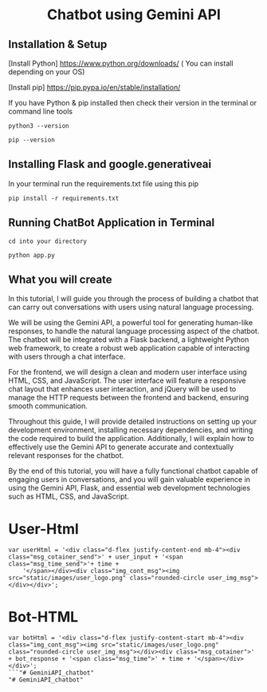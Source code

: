 <h1 align="center">Chatbot using Gemini API</h1>




## Installation & Setup

[Install Python] https://www.python.org/downloads/ ( You can install depending on your OS)

[Install pip] https://pip.pypa.io/en/stable/installation/

If you have Python & pip installed then check their version in the terminal or command line tools

```
python3 --version
```

```
pip --version
```

## Installing Flask and google.generativeai

In your terminal run the requirements.txt file using this pip

```
pip install -r requirements.txt
```


## Running ChatBot Application in Terminal

```
cd into your directory
```

```
python app.py
```



## What you will create

In this tutorial, I will guide you through the process of building a chatbot that can carry out conversations with users using natural language processing.

We will be using the Gemini API, a powerful tool for generating human-like responses, to handle the natural language processing aspect of the chatbot. The chatbot will be integrated with a Flask backend, a lightweight Python web framework, to create a robust web application capable of interacting with users through a chat interface.

For the frontend, we will design a clean and modern user interface using HTML, CSS, and JavaScript. The user interface will feature a responsive chat layout that enhances user interaction, and jQuery will be used to manage the HTTP requests between the frontend and backend, ensuring smooth communication.

Throughout this guide, I will provide detailed instructions on setting up your development environment, installing necessary dependencies, and writing the code required to build the application. Additionally, I will explain how to effectively use the Gemini API to generate accurate and contextually relevant responses for the chatbot.

By the end of this tutorial, you will have a fully functional chatbot capable of engaging users in conversations, and you will gain valuable experience in using the Gemini API, Flask, and essential web development technologies such as HTML, CSS, and JavaScript.



# User-Html

```
var userHtml = '<div class="d-flex justify-content-end mb-4"><div class="msg_cotainer_send">' + user_input + '<span class="msg_time_send">'+ time + 
    '</span></div><div class="img_cont_msg"><img src="static/images/user_logo.png" class="rounded-circle user_img_msg"></div></div>';
```

# Bot-HTML

```
var botHtml = '<div class="d-flex justify-content-start mb-4"><div class="img_cont_msg"><img src="static/images/user_logo.png" class="rounded-circle user_img_msg"></div><div class="msg_cotainer">' + bot_response + '<span class="msg_time">' + time + '</span></div></div>';
```"# GeminiAPI_chatbot" 
"# GeminiAPI_chatbot" 
